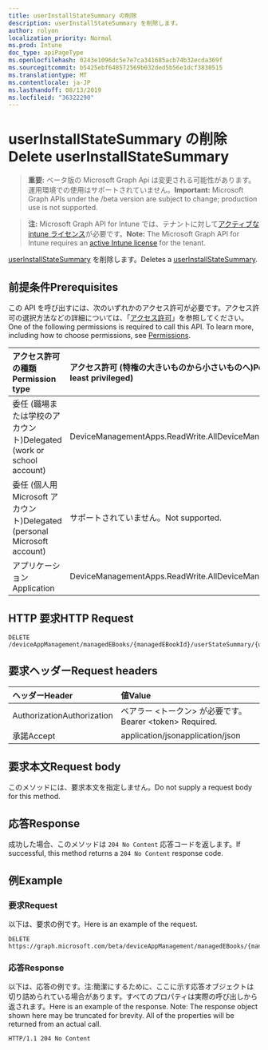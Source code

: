 ```yaml
---
title: userInstallStateSummary の削除
description: userInstallStateSummary を削除します。
author: rolyon
localization_priority: Normal
ms.prod: Intune
doc_type: apiPageType
ms.openlocfilehash: 0243e1096dc5e7e7ca341685acb74b32ecda369f
ms.sourcegitcommit: b5425ebf648572569b032ded5b56e1dcf3830515
ms.translationtype: MT
ms.contentlocale: ja-JP
ms.lasthandoff: 08/13/2019
ms.locfileid: "36322290"
---
```

# <a name="delete-userinstallstatesummary"></a><span data-ttu-id="decab-103">userInstallStateSummary の削除</span><span class="sxs-lookup"><span data-stu-id="decab-103">Delete userInstallStateSummary</span></span>

> <span data-ttu-id="decab-104">**重要:** ベータ版の Microsoft Graph Api は変更される可能性があります。運用環境での使用はサポートされていません。</span><span class="sxs-lookup"><span data-stu-id="decab-104">**Important:** Microsoft Graph APIs under the /beta version are subject to change; production use is not supported.</span></span>

> <span data-ttu-id="decab-105">**注:** Microsoft Graph API for Intune では、テナントに対して[アクティブな intune ライセンス](https://go.microsoft.com/fwlink/?linkid=839381)が必要です。</span><span class="sxs-lookup"><span data-stu-id="decab-105">**Note:** The Microsoft Graph API for Intune requires an [active Intune license](https://go.microsoft.com/fwlink/?linkid=839381) for the tenant.</span></span>

<span data-ttu-id="decab-106">[userInstallStateSummary](../resources/intune-books-userinstallstatesummary.md) を削除します。</span><span class="sxs-lookup"><span data-stu-id="decab-106">Deletes a [userInstallStateSummary](../resources/intune-books-userinstallstatesummary.md).</span></span>

## <a name="prerequisites"></a><span data-ttu-id="decab-107">前提条件</span><span class="sxs-lookup"><span data-stu-id="decab-107">Prerequisites</span></span>
<span data-ttu-id="decab-p101">この API を呼び出すには、次のいずれかのアクセス許可が必要です。アクセス許可の選択方法などの詳細については、「[アクセス許可](/graph/permissions-reference)」を参照してください。</span><span class="sxs-lookup"><span data-stu-id="decab-p101">One of the following permissions is required to call this API. To learn more, including how to choose permissions, see [Permissions](/graph/permissions-reference).</span></span>

|<span data-ttu-id="decab-110">アクセス許可の種類</span><span class="sxs-lookup"><span data-stu-id="decab-110">Permission type</span></span>|<span data-ttu-id="decab-111">アクセス許可 (特権の大きいものから小さいものへ)</span><span class="sxs-lookup"><span data-stu-id="decab-111">Permissions (from most to least privileged)</span></span>|
|:---|:---|
|<span data-ttu-id="decab-112">委任 (職場または学校のアカウント)</span><span class="sxs-lookup"><span data-stu-id="decab-112">Delegated (work or school account)</span></span>|<span data-ttu-id="decab-113">DeviceManagementApps.ReadWrite.All</span><span class="sxs-lookup"><span data-stu-id="decab-113">DeviceManagementApps.ReadWrite.All</span></span>|
|<span data-ttu-id="decab-114">委任 (個人用 Microsoft アカウント)</span><span class="sxs-lookup"><span data-stu-id="decab-114">Delegated (personal Microsoft account)</span></span>|<span data-ttu-id="decab-115">サポートされていません。</span><span class="sxs-lookup"><span data-stu-id="decab-115">Not supported.</span></span>|
|<span data-ttu-id="decab-116">アプリケーション</span><span class="sxs-lookup"><span data-stu-id="decab-116">Application</span></span>|<span data-ttu-id="decab-117">DeviceManagementApps.ReadWrite.All</span><span class="sxs-lookup"><span data-stu-id="decab-117">DeviceManagementApps.ReadWrite.All</span></span>|

## <a name="http-request"></a><span data-ttu-id="decab-118">HTTP 要求</span><span class="sxs-lookup"><span data-stu-id="decab-118">HTTP Request</span></span>
<!-- {
  "blockType": "ignored"
}
-->
``` http
DELETE /deviceAppManagement/managedEBooks/{managedEBookId}/userStateSummary/{userInstallStateSummaryId}
```

## <a name="request-headers"></a><span data-ttu-id="decab-119">要求ヘッダー</span><span class="sxs-lookup"><span data-stu-id="decab-119">Request headers</span></span>
|<span data-ttu-id="decab-120">ヘッダー</span><span class="sxs-lookup"><span data-stu-id="decab-120">Header</span></span>|<span data-ttu-id="decab-121">値</span><span class="sxs-lookup"><span data-stu-id="decab-121">Value</span></span>|
|:---|:---|
|<span data-ttu-id="decab-122">Authorization</span><span class="sxs-lookup"><span data-stu-id="decab-122">Authorization</span></span>|<span data-ttu-id="decab-123">ベアラー &lt;トークン&gt; が必要です。</span><span class="sxs-lookup"><span data-stu-id="decab-123">Bearer &lt;token&gt; Required.</span></span>|
|<span data-ttu-id="decab-124">承諾</span><span class="sxs-lookup"><span data-stu-id="decab-124">Accept</span></span>|<span data-ttu-id="decab-125">application/json</span><span class="sxs-lookup"><span data-stu-id="decab-125">application/json</span></span>|

## <a name="request-body"></a><span data-ttu-id="decab-126">要求本文</span><span class="sxs-lookup"><span data-stu-id="decab-126">Request body</span></span>
<span data-ttu-id="decab-127">このメソッドには、要求本文を指定しません。</span><span class="sxs-lookup"><span data-stu-id="decab-127">Do not supply a request body for this method.</span></span>

## <a name="response"></a><span data-ttu-id="decab-128">応答</span><span class="sxs-lookup"><span data-stu-id="decab-128">Response</span></span>
<span data-ttu-id="decab-129">成功した場合、このメソッドは `204 No Content` 応答コードを返します。</span><span class="sxs-lookup"><span data-stu-id="decab-129">If successful, this method returns a `204 No Content` response code.</span></span>

## <a name="example"></a><span data-ttu-id="decab-130">例</span><span class="sxs-lookup"><span data-stu-id="decab-130">Example</span></span>

### <a name="request"></a><span data-ttu-id="decab-131">要求</span><span class="sxs-lookup"><span data-stu-id="decab-131">Request</span></span>
<span data-ttu-id="decab-132">以下は、要求の例です。</span><span class="sxs-lookup"><span data-stu-id="decab-132">Here is an example of the request.</span></span>
``` http
DELETE https://graph.microsoft.com/beta/deviceAppManagement/managedEBooks/{managedEBookId}/userStateSummary/{userInstallStateSummaryId}
```

### <a name="response"></a><span data-ttu-id="decab-133">応答</span><span class="sxs-lookup"><span data-stu-id="decab-133">Response</span></span>
<span data-ttu-id="decab-p102">以下は、応答の例です。注:簡潔にするために、ここに示す応答オブジェクトは切り詰められている場合があります。すべてのプロパティは実際の呼び出しから返されます。</span><span class="sxs-lookup"><span data-stu-id="decab-p102">Here is an example of the response. Note: The response object shown here may be truncated for brevity. All of the properties will be returned from an actual call.</span></span>
``` http
HTTP/1.1 204 No Content
```






